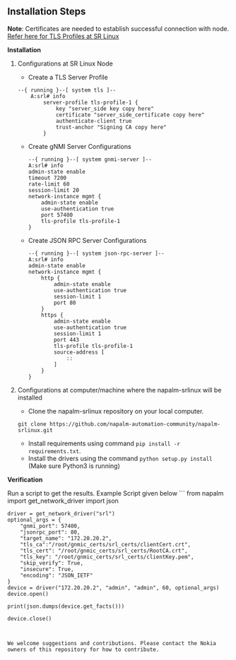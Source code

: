 ## Installation Steps
**Note**: Certificates are needed to establish successful connection with node. [Refer here for TLS Profiles at SR Linux](https://infocenter.nokia.com/public/SRLINUX200R6A/index.jsp?topic=%2Fcom.srlinux.configbasics%2Fhtml%2Fconfigb-config-mgmt.html)

**Installation**

1. Configurations at SR Linux Node 

	- Create a TLS Server Profile
	```
	--{ running }--[ system tls ]--
        A:srl# info
            server-profile tls-profile-1 {
                key "server_side key copy here"
                certificate "server_side_certificate copy here"
                authenticate-client true
                trust-anchor "Signing CA copy here"
            }
	```
    - Create gNMI Server Configurations
        ```
        --{ running }--[ system gnmi-server ]--
        A:srl# info
        admin-state enable
        timeout 7200
        rate-limit 60
        session-limit 20
        network-instance mgmt {
            admin-state enable
            use-authentication true
            port 57400
            tls-profile tls-profile-1
        }
        ```
        
    - Create JSON RPC Server Configurations
        ```
        --{ running }--[ system json-rpc-server ]--
        A:srl# info
        admin-state enable
        network-instance mgmt {
            http {
                admin-state enable
                use-authentication true
                session-limit 1
                port 80
            }
            https {
                admin-state enable
                use-authentication true
                session-limit 1
                port 443
                tls-profile tls-profile-1
                source-address [
                    ::
                ]
            }
        }
       ```   

2. Configurations at computer/machine where the napalm-srlinux will be installed

	- Clone the napalm-srlinux repository on your local computer.
   ```
   git clone https://github.com/napalm-automation-community/napalm-srlinux.git
   ``` 
   
	- Install requirements using command `pip install -r requirements.txt`.
	- Install the drivers using the command `python setup.py install` (Make sure Python3 is running)

	
**Verification**

Run a script to get the results. Example Script given below
    ```
    from napalm import get_network_driver
    import json

    driver = get_network_driver("srl")
    optional_args = {
        "gnmi_port": 57400,
        "jsonrpc_port": 80,
        "target_name": "172.20.20.2",
        "tls_ca":"/root/gnmic_certs/srl_certs/clientCert.crt",
        "tls_cert": "/root/gnmic_certs/srl_certs/RootCA.crt",
        "tls_key": "/root/gnmic_certs/srl_certs/clientKey.pem",
        "skip_verify": True,
        "insecure": True,
        "encoding": "JSON_IETF"
    }
    device = driver("172.20.20.2", "admin", "admin", 60, optional_args)
    device.open()

    print(json.dumps(device.get_facts()))

    device.close()
   ```
 

We welcome suggestions and contributions. Please contact the Nokia owners of this repository for how to contribute.


